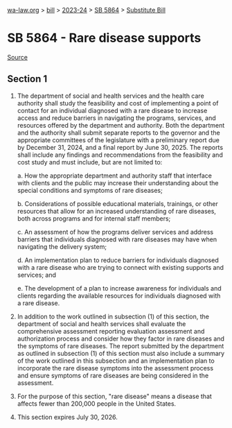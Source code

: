 [wa-law.org](/) > [bill](/bill/) > [2023-24](/bill/2023-24/) > [SB 5864](/bill/2023-24/sb/5864/) > [Substitute Bill](/bill/2023-24/sb/5864/S/)

# SB 5864 - Rare disease supports

[Source](http://lawfilesext.leg.wa.gov/biennium/2023-24/Pdf/Bills/Senate%20Bills/5864-S.pdf)

## Section 1
1. The department of social and health services and the health care authority shall study the feasibility and cost of implementing a point of contact for an individual diagnosed with a rare disease to increase access and reduce barriers in navigating the programs, services, and resources offered by the department and authority. Both the department and the authority shall submit separate reports to the governor and the appropriate committees of the legislature with a preliminary report due by December 31, 2024, and a final report by June 30, 2025. The reports shall include any findings and recommendations from the feasibility and cost study and must include, but are not limited to:

    a. How the appropriate department and authority staff that interface with clients and the public may increase their understanding about the special conditions and symptoms of rare diseases;

    b. Considerations of possible educational materials, trainings, or other resources that allow for an increased understanding of rare diseases, both across programs and for internal staff members;

    c. An assessment of how the programs deliver services and address barriers that individuals diagnosed with rare diseases may have when navigating the delivery system;

    d. An implementation plan to reduce barriers for individuals diagnosed with a rare disease who are trying to connect with existing supports and services; and

    e. The development of a plan to increase awareness for individuals and clients regarding the available resources for individuals diagnosed with a rare disease.

2. In addition to the work outlined in subsection (1) of this section, the department of social and health services shall evaluate the comprehensive assessment reporting evaluation assessment and authorization process and consider how they factor in rare diseases and the symptoms of rare diseases. The report submitted by the department as outlined in subsection (1) of this section must also include a summary of the work outlined in this subsection and an implementation plan to incorporate the rare disease symptoms into the assessment process and ensure symptoms of rare diseases are being considered in the assessment.

3. For the purpose of this section, "rare disease" means a disease that affects fewer than 200,000 people in the United States.

4. This section expires July 30, 2026.
